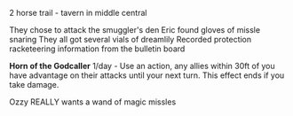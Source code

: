 2 horse trail - tavern in middle central

They chose to attack the smuggler's den
Eric found gloves of missle snaring
They all got several vials of dreamlily
Recorded protection racketeering information from the bulletin board

**Horn of the Godcaller**
1/day - Use an action, any allies within 30ft of you have advantage on their attacks until your next turn. This effect ends if you take damage.

Ozzy REALLY wants a wand of magic missles
